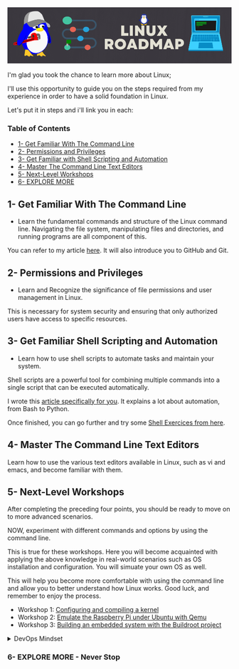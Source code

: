 
<img src="banner.png">

I'm glad you took the chance to learn more about Linux; 

I'll use this opportunity to guide you on the steps required from my experience in order to have a solid foundation in Linux.

Let's put it in steps and i'll link you in each:


### Table of Contents
- [1- Get Familiar With The Command Line](#1--get-familiar-with-the-command-line)
- [2- Permissions and Privileges](#2--permissions-and-privileges)
- [3- Get Familiar with Shell Scripting and Automation](#3--get-familiar-shell-scripting-and-automation)
- [4- Master The Command Line Text Editors](#4--master-the-command-line-text-editors)
- [5- Next-Level Workshops](#5--next-level-workshops)
- [6- EXPLORE MORE](#6--explore-more)

## 1- Get Familiar With The Command Line
- Learn the fundamental commands and structure of the Linux command line. Navigating the file system, manipulating files and directories, and running programs are all component of this. 

You can refer to my article [here](https://blog.yahya-abulhaj.dev/gitgithub-workflow-in-80-seconds#heading-linux-commands). It will also introduce you to GitHub and Git.

## 2- Permissions and Privileges
- Learn and Recognize the significance of file permissions and user management in Linux. 

This is necessary for system security and ensuring that only authorized users have access to specific resources.

## 3- Get Familiar Shell Scripting and Automation
- Learn how to use shell scripts to automate tasks and maintain your system. 

Shell scripts are a powerful tool for combining multiple commands into a single script that can be executed automatically.

I wrote this [article specifically for you](https://blog.yahya-abulhaj.dev/mastering-python-and-bash-for-next-level-automation). It explains a lot about automation, from Bash to Python.

Once finished, you can go further and try some [Shell Exercices from here](https://github.com/Y4HYA4/UniversityLabs/blob/main/TryShellYourself.pdf).

## 4- Master The Command Line Text Editors
Learn how to use the various text editors available in Linux, such as vi and emacs, and become familiar with them.

## 5- Next-Level Workshops
After completing the preceding four points, you should be ready to move on to more advanced scenarios.

NOW, experiment with different commands and options by using the command line.

This is true for these workshops. Here you will become acquainted with applying the above knowledge in real-world scenarios such as OS installation and configuration. You will simuate your own OS as well.

This will help you become more comfortable with using the command line and allow you to better understand how Linux works. Good luck, and remember to enjoy the process.


- Workshop 1: [Configuring and compiling a kernel](workshop1/README.md)
- Workshop 2: [Emulate the Raspberry Pi under Ubuntu with Qemu](workshop2/README.md)
- Workshop 3: [Building an embedded system with the Buildroot project](workshop3/README.md)


<details>

<summary>
DevOps Mindset
</summary>

The concept of pipelines, represented by the "|" symbol also known as the pipe operator in Linux, is a basic feature of the command line that allows multiple commands to be connected together, where the output of one command is passed as input to the next command. This allows for powerful and flexible automation and data processing.    


<br> 
e.g.

the command `ls -l | grep "txt"` will list all files in the current directory in long format, and then pass the output of that command to the `grep` command, which will search for the string `"txt"` in the output. The command will show only the files that contain the string `"txt"`

</details>


### 6- EXPLORE MORE - Never Stop

